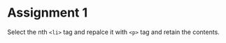 # Assignment 1
Select the nth ```<li>``` tag and repalce it with ```<p>``` tag and retain the contents.
